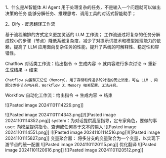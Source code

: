 
1、什么是AI智能体 AI Agent 
用于处理复杂的任务，不是输入一个问题就可以做出决策的任务
能够分解任务、推理思考、调用工具的对话式智能助手；



2、Dify - 反思翻译工作流

基于流程编排的方式定义更加灵活的 LLM 工作流；
工作流通过将复杂的任务分解成较小的步骤（节点）降低系统复杂度，减少了对提示词技术和模型推理能力的依赖，提高了 LLM 应用面向复杂任务的性能，提升了系统的可解释性、稳定性和容错性。

Chatflow 对话类工作流：给出指令 → 生成内容 → 就内容进行多次讨论 → 重新生成结果 → 结束

	Chatflow 内置聊天记忆（Memory），用于存储和传递多轮对话的历史消息，可在 LLM 、问题分类等节点内开启，Workflow 无 Memory 相关配置，无法开启。
	
Workflow 自动化工作流：给出指令 → 生成内容 → 结束

![[Pasted image 20241101114229.png]]

![[Pasted image 20241101114343.png]]![[Pasted image 20241101114352.png]]
system：为对话提供高层指导，定专家角色，要做的事
user: 向模型提供指令、查询或任何基于文本的输入
![[Pasted image 20241101114551.png]]
![[Pasted image 20241101114516.png]]![[Pasted image 20241101115827.png]]
变量聚合器：
将多分支的变量聚合为一个变量，以实现下游节点的统一配置
![[Pasted image 20241101120115.png]]
优化翻译
![[Pasted image 20241101120616.png]]
![[Pasted image 20241101120512.png]]